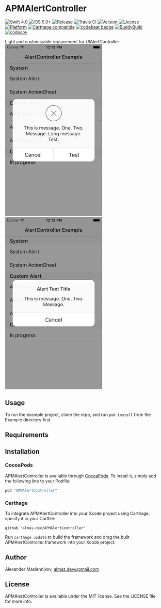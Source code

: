 # APMAlertController

[![Swift 4.0](https://img.shields.io/badge/Swift%20Version-4.0-orange.svg)](https://developer.apple.com/swift/)
[![iOS 9.0+](https://img.shields.io/badge/iOS%20Version-9.0+-blue.svg)](https://developer.apple.com/ios/)
[![Release](https://img.shields.io/github/release/almas-dev/APMAlertController.svg)](https://github.com/almas-dev/APMAlertController/releases)
[![Travis CI](https://travis-ci.org/almas-dev/APMAlertController.svg?branch=develop)](https://travis-ci.org/almas-dev/APMAlertController)
[![Version](https://img.shields.io/cocoapods/v/APMAlertController.svg?style=flat)](http://cocoapods.org/pods/APMAlertController)
[![License](https://img.shields.io/cocoapods/l/APMAlertController.svg?style=flat)](http://cocoapods.org/pods/APMAlertController)
[![Platform](https://img.shields.io/cocoapods/p/APMAlertController.svg?style=flat)](http://cocoapods.org/pods/APMAlertController)
[![Carthage compatible](https://img.shields.io/badge/Carthage-compatible-4BC51D.svg?style=flat)](https://github.com/Carthage/Carthage)
[![codebeat badge](https://codebeat.co/badges/6ecf1755-6742-4d66-a1e0-b9e0847e14fe)](https://codebeat.co/projects/github-com-almas-dev-apmalertcontroller)
[![BuddyBuild](https://dashboard.buddybuild.com/api/statusImage?appID=56e7b3ec501a7001005978b2&branch=develop&build=latest)](https://dashboard.buddybuild.com/apps/56e7b3ec501a7001005978b2/build/latest)
[![codecov](https://codecov.io/gh/almas-dev/APMAlertController/branch/develop/graph/badge.svg)](https://codecov.io/gh/almas-dev/APMAlertController)

Light and customizable replacement for UIAlertController  
![Screenshot1](/Screenshots/Screenshot1.png) ![Screenshot1](/Screenshots/Screenshot2.png)

## Usage

To run the example project, clone the repo, and run `pod install` from the Example directory first.

## Requirements

## Installation

### CocoaPods

APMAlertController is available through [CocoaPods](http://cocoapods.org). To install
it, simply add the following line to your Podfile:

```ruby
pod "APMAlertController"
```

### Carthage

To integrate APMAlertController into your Xcode project using Carthage, specify it in your Cartfile:

```ogdl
github "almas-dev/APMAlertController"
```

Run `carthage update` to build the framework and drag the built APMAlertController.framework into your Xcode project.

## Author

Alexander Maslennikov, almas.dev@gmail.com

## License

APMAlertController is available under the MIT license. See the LICENSE file for more info.
